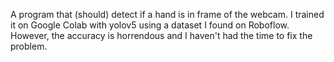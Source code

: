 A program that (should) detect if a hand is in frame of the webcam. I trained it on Google Colab with yolov5 using a dataset I found on Roboflow. However, the accuracy is horrendous and I haven't had the time to fix the problem.
